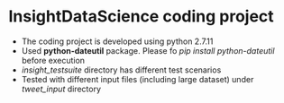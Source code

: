 # InsightDataScience coding project
  - The coding project is developed using python 2.7.11
  - Used **python-dateutil** package. Please fo *pip install python-dateutil* before execution
  - *insight_testsuite* directory has different test scenarios
  - Tested with different input files (including large dataset) under *tweet_input* directory
